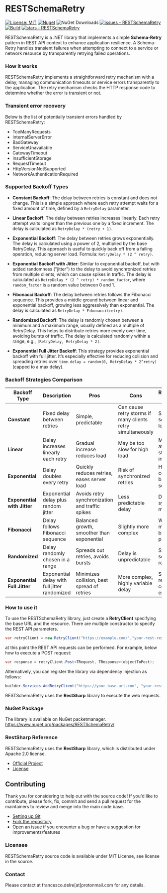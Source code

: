 # RESTSchemaRetry

[![License: MIT](https://img.shields.io/badge/License-MIT-yellow.svg)](https://opensource.org/licenses/MIT)
[![Nuget](https://img.shields.io/nuget/v/RESTSchemaRetry?style=plastic)](https://www.nuget.org/packages/RESTSchemaRetry)
![NuGet Downloads](https://img.shields.io/nuget/dt/RESTSchemaRetry)
[![issues - RESTSchemaRetry](https://img.shields.io/github/issues/engineering87/RESTSchemaRetry)](https://github.com/engineering87/RESTSchemaRetry/issues)
[![Build](https://github.com/engineering87/RESTSchemaRetry/actions/workflows/dotnet.yml/badge.svg)](https://github.com/engineering87/RESTSchemaRetry/actions/workflows/dotnet.yml)
[![stars - RESTSchemaRetry](https://img.shields.io/github/stars/engineering87/RESTSchemaRetry?style=social)](https://github.com/engineering87/RESTSchemaRetry)

RESTSchemaRetry is a .NET library that implements a simple **Schema-Retry** pattern in REST API context to enhance application resilience.
A Schema-Retry handles transient failures when attempting to connect to a service or network resource by transparently retrying failed operations.

### How it works
RESTSchemaRetry implements a straightforward retry mechanism with a delay, managing communication timeouts or service errors transparently to the application.
The retry mechanism checks the HTTP response code to determine whether the error is transient or not.

### Transient error recovery
Below is the list of potentially transient errors handled by RESTSchemaRetry:
  * TooManyRequests
  * InternalServerError
  * BadGateway
  * ServiceUnavailable
  * GatewayTimeout
  * InsufficientStorage
  * RequestTimeout
  * HttpVersionNotSupported
  * NetworkAuthenticationRequired

### Supported Backoff Types

- **Constant Backoff**: The delay between retries is constant and does not change. This is a simple approach where each retry attempt waits for a fixed amount of time, defined by a `RetryDelay` parameter.
  
- **Linear Backoff**: The delay between retries increases linearly. Each retry attempt waits longer than the previous one by a fixed increment. The delay is calculated as `RetryDelay * (retry + 1)`.

- **Exponential Backoff**: The delay between retries grows exponentially. The delay is calculated using a power of 2, multiplied by the base RetryDelay. This approach is useful to quickly back off from a failing operation, reducing server load. Formula: `RetryDelay * (2 ^ retry)`.
  
- **Exponential Backoff with Jitter**: Similar to exponential backoff, but with added randomness ("jitter") to the delay to avoid synchronized retries from multiple clients, which can cause spikes in traffic. The delay is calculated as `RetryDelay * (2 ^ retry) * random_factor`, where `random_factor` is a random value between 0 and 1.
  
- **Fibonacci Backoff**: The delay between retries follows the Fibonacci sequence. This provides a middle ground between linear and exponential backoff, growing less aggressively than exponential. The delay is calculated as `RetryDelay * Fibonacci(retry)`.
  
- **Randomized Backoff**: The delay is randomly chosen between a minimum and a maximum range, usually defined as a multiple of RetryDelay. This helps to distribute retries more evenly over time, avoiding bursts of traffic. The delay is calculated randomly within a range, e.g., `[RetryDelay, RetryDelay * 2]`.

- **Exponential Full Jitter Backoff**: This strategy provides exponential backoff with full jitter. It’s especially effective for reducing collision and spreading retries over `time.delay = random(0, RetryDelay * 2^retry)` (capped to a max delay).

### Backoff Strategies Comparison

| Backoff Type               | Description                                         | Pros                                            | Cons                                           | Recommended Use Case                               |
|---------------------------|-----------------------------------------------------|-------------------------------------------------|------------------------------------------------|---------------------------------------------------|
| **Constant**              | Fixed delay between retries                          | Simple, predictable                             | Can cause retry storms if many clients retry simultaneously | Simple scenarios with low contention               |
| **Linear**                | Delay increases linearly each retry                  | Gradual increase reduces load                    | May be too slow for high load                    | Moderate retry attempts where steady increase helps |
| **Exponential**           | Delay doubles every retry                             | Quickly reduces retries, eases server load       | Risk of synchronized retries                     | High contention, backend stress scenarios          |
| **Exponential with Jitter** | Exponential delay plus random jitter               | Avoids retry synchronization and traffic spikes | Less predictable delay                           | Distributed systems with many clients               |
| **Fibonacci**             | Delay follows Fibonacci sequence                      | Balanced growth, smoother than exponential      | Slightly more complex                            | When moderate backoff is preferred                   |
| **Randomized**            | Delay randomly chosen in a range                      | Spreads out retries, avoids bursts                | Delay is unpredictable                           | Systems sensitive to retry bursts                    |
| **Exponential Full Jitter**| Exponential delay with full jitter randomized        | Minimizes collision, best spread of retries      | More complex, highly variable delay              | Stateless retries, high concurrency environments     |

### How to use it

To use the RESTSchemaRetry library, just create a **RetryClient** specifying the base URL and the resource.
There are multiple constructor to specify the REST API parameters.

```csharp
var retryClient = new RetryClient("https://example.com/","your-rest-resourse");
```
at this point the REST API requests can be performed.
For example, below how to execute a POST request:

```csharp
var response = retryClient.Post<TRequest, TResponse>(objectToPost);
```
Alternatively, you can register the library via dependency injection as follows:

```csharp
builder.Services.AddRetryClient("https://your-base-url.com", "your-rest-resourse");
```

RESTSchemaRetry uses the **RestSharp** library to execute the web requests.

### NuGet Package

The library is available on NuGet packetmanager.
https://www.nuget.org/packages/RESTSchemaRetry/

### RestSharp Reference
RESTSchemaRetry uses the **RestSharp** library, which is distributed under Apache 2.0 license.
* [Official Project](https://github.com/restsharp/RestSharp)
* [License](https://github.com/restsharp/RestSharp/blob/dev/LICENSE.txt)

## Contributing
Thank you for considering to help out with the source code!
If you'd like to contribute, please fork, fix, commit and send a pull request for the maintainers to review and merge into the main code base.

 * [Setting up Git](https://docs.github.com/en/get-started/getting-started-with-git/set-up-git)
 * [Fork the repository](https://docs.github.com/en/pull-requests/collaborating-with-pull-requests/working-with-forks/fork-a-repo)
 * [Open an issue](https://github.com/engineering87/RESTSchemaRetry/issues) if you encounter a bug or have a suggestion for improvements/features

### Licensee
RESTSchemaRetry source code is available under MIT License, see license in the source.

### Contact
Please contact at francesco.delre[at]protonmail.com for any details.
